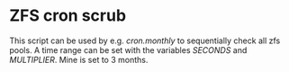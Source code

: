 # ZFS cron scrub

This script can be used by e.g. _cron.monthly_ to sequentially check all zfs pools. A time range can be set with the variables _SECONDS_ and _MULTIPLIER_. Mine is set to 3 months.
